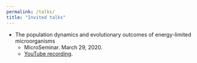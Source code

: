 ```yaml
---
permalink: /talks/
title: "Invited talks"
---
```




- The population dynamics and evolutionary outcomes of energy-limited microorganisms
    - MicroSeminar. March 29, 2020.
    - [YouTube recording](https://www.youtube.com/watch?v=JFu9gNVPkhI&ab_channel=MicroSeminar).
